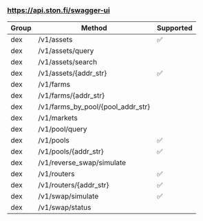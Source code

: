 ### https://api.ston.fi/swagger-ui
| Group | Method                            | Supported |
|-------|-----------------------------------|-----------|
| dex   | /v1/assets                        | ✅         |
| dex   | /v1/assets/query                  |           |
| dex   | /v1/assets/search                 |           | 
| dex   | /v1/assets/{addr_str}             | ✅         |
| dex   | /v1/farms                         |           | 
| dex   | /v1/farms/{addr_str}              |           |
| dex   | /v1/farms_by_pool/{pool_addr_str} |           |
| dex   | /v1/markets                       |           |
| dex   | /v1/pool/query                    |           |
| dex   | /v1/pools                         | ✅         |
| dex   | /v1/pools/{addr_str}              | ✅         |
| dex   | /v1/reverse_swap/simulate         |           |
| dex   | /v1/routers                       | ✅         |
| dex   | /v1/routers/{addr_str}            | ✅         |
| dex   | /v1/swap/simulate                 | ✅         |
| dex   | /v1/swap/status                   |           |
